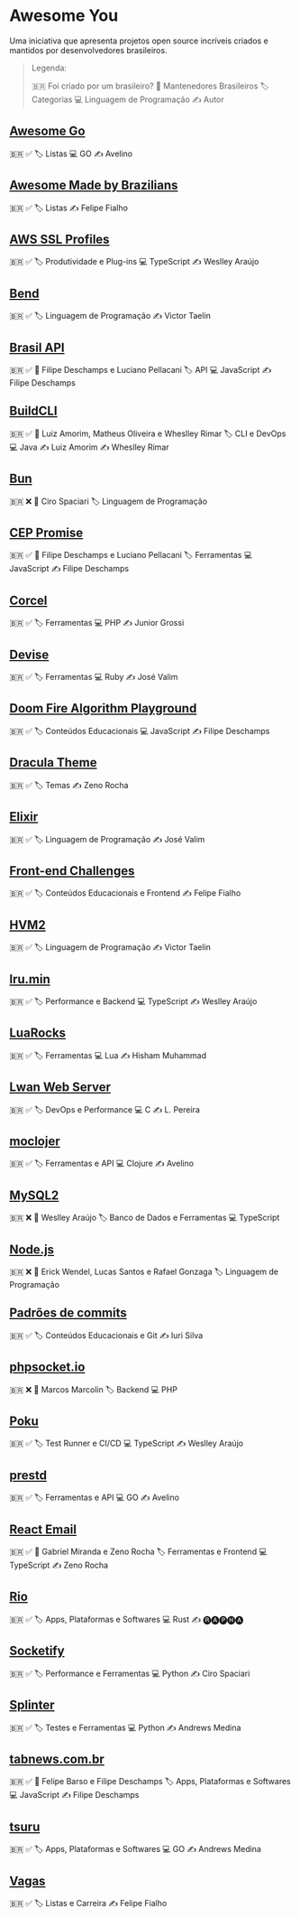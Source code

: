 # Awesome You

Uma iniciativa que apresenta projetos open source incríveis criados e mantidos por desenvolvedores brasileiros.

> Legenda:
> 
> 🇧🇷 Foi criado por um brasileiro?
> 👤 Mantenedores Brasileiros
> 🏷️ Categorias
> 💻 Linguagem de Programação
> ✍️ Autor


## [Awesome Go](https://github.com/avelino/awesome-go)

🇧🇷 ✅
🏷️ Listas
💻 GO
✍️ Avelino

## [Awesome Made by Brazilians](https://github.com/felipefialho/awesome-made-by-brazilians)

🇧🇷 ✅
🏷️ Listas
✍️ Felipe Fialho

## [AWS SSL Profiles](https://github.com/mysqljs/aws-ssl-profiles)

🇧🇷 ✅
🏷️ Produtividade e Plug-ins
💻 TypeScript
✍️ Weslley Araújo

## [Bend](https://github.com/HigherOrderCO/Bend)

🇧🇷 ✅
🏷️ Linguagem de Programação
✍️ Victor Taelin

## [Brasil API](https://github.com/BrasilAPI/BrasilAPI)

🇧🇷 ✅
👤 Filipe Deschamps e Luciano Pellacani
🏷️ API
💻 JavaScript
✍️ Filipe Deschamps

## [BuildCLI](https://github.com/BuildCLI/BuildCLI)

🇧🇷 ✅
👤 Luiz Amorim, Matheus Oliveira e Wheslley Rimar
🏷️ CLI e DevOps
💻 Java
✍️ Luiz Amorim
✍️ Wheslley Rimar

## [Bun](https://github.com/oven-sh/bun)

🇧🇷 ❌
👤 Ciro Spaciari
🏷️ Linguagem de Programação

## [CEP Promise](https://github.com/BrasilAPI/cep-promise)

🇧🇷 ✅
👤 Filipe Deschamps e Luciano Pellacani
🏷️ Ferramentas
💻 JavaScript
✍️ Filipe Deschamps

## [Corcel](https://github.com/corcel/corcel)

🇧🇷 ✅
🏷️ Ferramentas
💻 PHP
✍️ Junior Grossi

## [Devise](https://github.com/heartcombo/devise)

🇧🇷 ✅
🏷️ Ferramentas
💻 Ruby
✍️ José Valim

## [Doom Fire Algorithm Playground](https://github.com/filipedeschamps/doom-fire-algorithm)

🇧🇷 ✅
🏷️ Conteúdos Educacionais
💻 JavaScript
✍️ Filipe Deschamps

## [Dracula Theme](https://github.com/dracula/dracula-theme)

🇧🇷 ✅
🏷️ Temas
✍️ Zeno Rocha

## [Elixir](https://github.com/elixir-lang/elixir)

🇧🇷 ✅
🏷️ Linguagem de Programação
✍️ José Valim

## [Front-end Challenges](https://github.com/felipefialho/frontend-challenges)

🇧🇷 ✅
🏷️ Conteúdos Educacionais e Frontend
✍️ Felipe Fialho

## [HVM2](https://github.com/HigherOrderCO/HVM)

🇧🇷 ✅
🏷️ Linguagem de Programação
✍️ Victor Taelin

## [lru.min](https://github.com/wellwelwel/lru.min)

🇧🇷 ✅
🏷️ Performance e Backend
💻 TypeScript
✍️ Weslley Araújo

## [LuaRocks](https://github.com/luarocks/luarocks)

🇧🇷 ✅
🏷️ Ferramentas
💻 Lua
✍️ Hisham Muhammad

## [Lwan Web Server](https://github.com/lpereira/lwan)

🇧🇷 ✅
🏷️ DevOps e Performance
💻 C
✍️ L. Pereira

## [moclojer](https://github.com/moclojer/moclojer)

🇧🇷 ✅
🏷️ Ferramentas e API
💻 Clojure
✍️ Avelino

## [MySQL2](https://github.com/sidorares/node-mysql2)

🇧🇷 ❌
👤 Weslley Araújo
🏷️ Banco de Dados e Ferramentas
💻 TypeScript

## [Node.js](https://github.com/nodejs/node)

🇧🇷 ❌
👤 Erick Wendel, Lucas Santos e Rafael Gonzaga
🏷️ Linguagem de Programação

## [Padrões de commits](https://github.com/iuricode/padroes-de-commits)

🇧🇷 ✅
🏷️ Conteúdos Educacionais e Git
✍️ Iuri Silva

## [phpsocket.io](https://github.com/walkor/phpsocket.io)

🇧🇷 ❌
👤 Marcos Marcolin
🏷️ Backend
💻 PHP

## [Poku](https://github.com/wellwelwel/poku)

🇧🇷 ✅
🏷️ Test Runner e CI/CD
💻 TypeScript
✍️ Weslley Araújo

## [prestd](https://github.com/prest/prest)

🇧🇷 ✅
🏷️ Ferramentas e API
💻 GO
✍️ Avelino

## [React Email](https://github.com/resend/react-email)

🇧🇷 ✅
👤 Gabriel Miranda e Zeno Rocha
🏷️ Ferramentas e Frontend
💻 TypeScript
✍️ Zeno Rocha

## [Rio](https://github.com/raphamorim/rio)

🇧🇷 ✅
🏷️ Apps, Plataformas e Softwares
💻 Rust
✍️ 🅡🅐🅟🅗🅐

## [Socketify](https://github.com/cirospaciari/socketify.py)

🇧🇷 ✅
🏷️ Performance e Ferramentas
💻 Python
✍️ Ciro Spaciari

## [Splinter](https://github.com/cobrateam/splinter)

🇧🇷 ✅
🏷️ Testes e Ferramentas
💻 Python
✍️ Andrews Medina

## [tabnews.com.br](https://github.com/filipedeschamps/tabnews.com.br)

🇧🇷 ✅
👤 Felipe Barso e Filipe Deschamps
🏷️ Apps, Plataformas e Softwares
💻 JavaScript
✍️ Filipe Deschamps

## [tsuru](https://github.com/tsuru/tsuru)

🇧🇷 ✅
🏷️ Apps, Plataformas e Softwares
💻 GO
✍️ Andrews Medina

## [Vagas](https://github.com/frontendbr/vagas)

🇧🇷 ✅
🏷️ Listas e Carreira
✍️ Felipe Fialho
